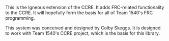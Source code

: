 This is the Igneous extension of the CCRE.
It adds FRC-related functionality to the CCRE.
It will hopefully form the basis for all of Team 1540's FRC programming.

This system was conceived and designed by Colby Skeggs.
It is designed to work with Team 1540's CCRE project, which is the basis for this library.
